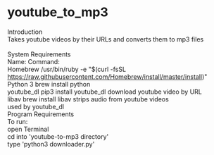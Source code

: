 # youtube_to_mp3

Introduction<br/>
  Takes youtube videos by their URLs and converts them to mp3 files<br/>
<br/>
System Requirements<br/>
    Name:           Command:<br/>
    Homebrew        /usr/bin/ruby -e "$(curl -fsSL https://raw.githubusercontent.com/Homebrew/install/master/install)"<br/>
    Python 3        brew install python<br/>
    youtube_dl      pip3 install youtube_dl     download youtube video by URL<br/>
    libav           brew install libav          strips audio from youtube videos<br/> 
                                                used by youtube_dl<br/>
Program Requirements<br/>
    To run:<br/>
    open Terminal<br/>
    cd into 'youtube-to-mp3 directory'<br/>
    type 'python3 downloader.py'<br/>
